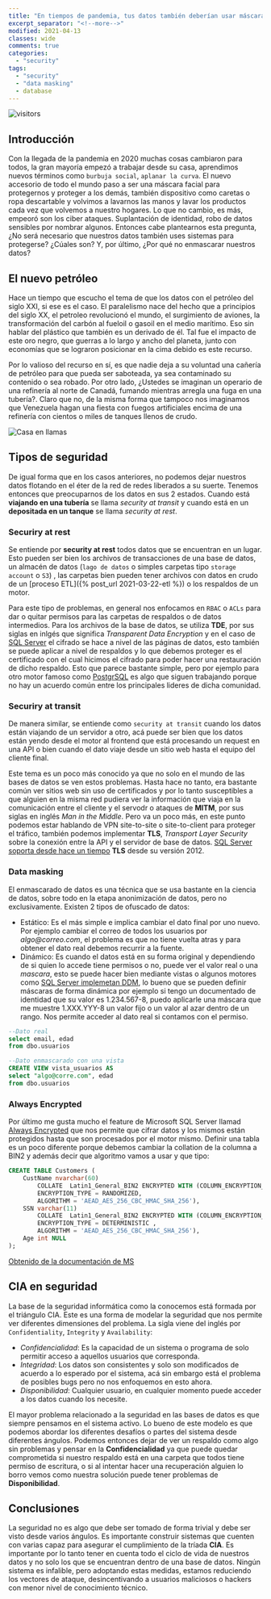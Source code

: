 ```yaml
---
title: "En tiempos de pandemia, tus datos también deberían usar máscara"
excerpt_separator: "<!--more-->"
modified: 2021-04-13
classes: wide
comments: true
categories:
  - "security"
tags:
  - "security"
  - "data masking"
  - database
---
```


![visitors](https://visitor-badge.glitch.me/badge?page_id=includewareok.blog.2021-04-13-seguridad")

## Introducción

Con la llegada de la pandemia en 2020 muchas cosas cambiaron para todos, la gran mayoría empezó a trabajar desde su casa, aprendimos nuevos términos como `burbuja social`, `aplanar la curva`. El nuevo accesorio de todo el mundo paso a ser una máscara facial para protegernos y proteger a los demás, también dispositivo como caretas o ropa descartable y volvimos a lavarnos las manos y lavar los productos cada vez que volvemos a nuestro hogares. Lo que no cambio, es más, empeoró son los ciber ataques. Suplantación de identidad, robo de datos sensibles por nombrar algunos. Entonces cabe plantearnos esta pregunta, ¿No será necesario que nuestros datos también uses sistemas para protegerse? ¿Cúales son? Y, por último, ¿Por qué no enmascarar nuestros datos? 
<!--more-->

## El nuevo petróleo

Hace un tiempo que escucho el tema de que los datos con el petróleo del siglo XXI, si ese es el caso. El paralelismo nace del hecho que a principios del siglo XX, el petroleo revolucionó el mundo, el surgimiento de aviones, la transformación del carbón al fueloil o gasoil en el medio marítimo. Eso sin hablar del plástico que también es un derivado de él. Tal fue el impacto de este oro negro, que guerras a lo largo y ancho del planeta, junto con economías que se lograron posicionar en la cima debido es este recurso. 

Por lo valioso del recurso en sí, es que nadie deja a su voluntad una cañería de petróleo para que pueda ser saboteada, ya sea contaminado su contenido  o sea robado. Por otro lado, ¿Ustedes se imaginan un operario de una refinería al norte de Canadá, fumando mientras arregla una fuga en una tubería?. Claro que no, de la misma forma que tampoco nos imaginamos que Venezuela hagan una fiesta con fuegos artificiales encima de una refinería con cientos o miles de tanques llenos de crudo.

 ![Casa en llamas](https://www.ecestaticos.com/image/clipping/557/418/af89b92e145ca0c0b3ddbbd2abbd7e2b/la-protagonista-del-meme-de-disaster-girl-explica-como-surgio-la-foto-del-incendio.jpg)

## Tipos de seguridad

De igual forma que en los casos anteriores, no podemos dejar nuestros datos flotando en el éter de la red de redes liberados a su suerte. Tenemos entonces que preocuparnos de los datos en sus 2 estados. Cuando está  **viajando en una tubería** se llama _security at transit_ y cuando está en un **depositada en un tanque** se llama _security at rest_.

### Securiry at rest

Se entiende por **security at rest** todos datos que se encuentran en un lugar. Esto pueden ser bien los archivos de transacciones de una base de datos, un almacén de datos (`lago de datos` o simples carpetas tipo `storage account` o `S3`) , las carpetas bien pueden tener archivos con datos en crudo de un [proceso ETL]({% post_url 2021-03-22-etl %}) o los respaldos de un motor. 

Para este tipo de problemas, en general nos enfocamos en `RBAC` o `ACLs` para dar o quitar permisos para las carpetas de respaldos o de datos intermedios. Para los archivos de la base de datos, se utiliza **TDE**, por sus siglas en inlgés que significa _Transparent Data Encryption_ y en el caso de [SQL Server](https://docs.microsoft.com/en-us/sql/relational-databases/security/encryption/transparent-data-encryption?view=sql-server-ver15) el cifrado se hace a nivel de las páginas de datos, esto también se puede aplicar a nivel de respaldos y lo que debemos proteger es el certificado con el cual hicimos el cifrado para poder hacer una restauración de dicho respaldo. Esto que parece bastante simple, pero por ejemplo para otro motor famoso como [PostgrSQL](https://www.highgo.ca/2020/12/14/rise-and-fall-for-an-expected-feature-in-postgresql-transparent-data-encryption/) es algo que siguen trabajando porque no hay un acuerdo común entre los principales lideres de dicha comunidad.

### Securiry at transit

De manera similar, se entiende como `security at transit` cuando los datos están viajando de un servidor a otro, acá puede ser bien que los datos están yendo desde el motor al frontend que está procesando un request en una API o bien cuando el dato viaje desde un sitio web hasta el equipo del cliente final. 

Este tema es un poco más conocido ya que no solo en el mundo de las bases de datos se ven estos problemas. Hasta hace no tanto, era bastante común ver sitios web sin uso de certificados y por lo tanto susceptibles a que alguien en la misma red pudiera ver la información que viaja en la comunicación entre el cliente y el servodr o ataques de **MITM**, por sus siglas en inglés _Man in the Middle_. Pero va un poco más, en este punto podemos estar hablando de VPN site-to-site o site-to-client para proteger el tráfico, también podemos implementar **TLS**,  _Transport Layer Security_ sobre la conexión entre la API y el servidor de base de datos. [SQL Server soporta desde hace un tiempo](https://docs.microsoft.com/en-us/sql/database-engine/configure-windows/enable-encrypted-connections-to-the-database-engine?view=sql-server-ver15) **TLS** desde su versión 2012.


### Data masking

El enmascarado de datos es una técnica que se usa bastante en la ciencia de datos, sobre todo en la etapa anonimización de datos, pero no exclusivamente. Existen 2 tipos de ofuscado de datos:
* Estático: Es el más simple e implica cambiar el dato final por uno nuevo. Por ejemplo cambiar el correo de todos los usuarios por _algo@correo.com_, el problema es que no tiene vuelta atras y para obtener el dato real debemos recurrir a la fuente.
* Dinámico: Es cuando el datos está en su forma original y dependiendo de si quien lo accede tiene permisos o no, puede ver el valor real o una _mascara_, esto se puede hacer bien mediante vistas o algunos motores como [SQL Server implemetan DDM](https://docs.microsoft.com/en-us/sql/relational-databases/security/dynamic-data-masking?view=sql-server-ver15), lo bueno que se pueden definir máscaras de forma dinámica por ejemplo si tengo un documentado de identidad que su valor es 1.234.567-8, puedo aplicarle una máscara que me muestre 1.XXX.YYY-8 un valor fijo o un valor al azar dentro de un rango. Nos permite acceder al dato real si contamos con el permiso.

```sql
--Dato real
select email, edad
from dbo.usuarios

--Dato enmascarado con una vista
CREATE VIEW vista_usuarios AS
select "algo@corre.com", edad
from dbo.usuarios
```

### Always Encrypted

Por último me gusta mucho el feature de Microsoft SQL Server llamad [Always Encrypted](https://docs.microsoft.com/en-us/sql/relational-databases/security/encryption/always-encrypted-database-engine?view=sql-server-ver15#:~:text=Always%20Encrypted%20allows%20clients%20to,SQL%20Database%20or%20SQL%20Server) que nos permite que cifrar datos y los mismos están protegidos hasta que son procesados por el motor mismo. Definir una tabla es un poco diferente porque debemos cambiar la collation de la columna a BIN2 y además decir que algoritmo vamos a usar y que tipo:
```sql
CREATE TABLE Customers (  
    CustName nvarchar(60)   
        COLLATE  Latin1_General_BIN2 ENCRYPTED WITH (COLUMN_ENCRYPTION_KEY = MyCEK,  
        ENCRYPTION_TYPE = RANDOMIZED,  
        ALGORITHM = 'AEAD_AES_256_CBC_HMAC_SHA_256'),   
    SSN varchar(11)   
        COLLATE  Latin1_General_BIN2 ENCRYPTED WITH (COLUMN_ENCRYPTION_KEY = MyCEK,  
        ENCRYPTION_TYPE = DETERMINISTIC ,  
        ALGORITHM = 'AEAD_AES_256_CBC_HMAC_SHA_256'),   
    Age int NULL  
);  
```
[Obtenido de la documentación de MS](https://docs.microsoft.com/en-us/sql/relational-databases/security/encryption/always-encrypted-database-engine?view=sql-server-ver15#example)

## CIA en seguridad

La base de la seguridad informática como la conocemos está formada por el triángulo CIA. Este es una forma de modelar la seguridad que nos permite ver diferentes dimensiones del problema. La sigla viene del inglés por `Confidentiality`, `Integrity` y  `Availability`:

* _Confidencialidad_: Es la capacidad de un sistema o programa de solo permitir acceso a aquellos usuarios que corresponda.
* _Integridad_: Los datos son consistentes y solo son modificados de acuerdo a lo esperado por el sistema, acá sin embargo está el problema de posibles bugs pero no nos enfoquemos en esto ahora. 
* _Disponibilidad_: Cualquier usuario, en cualquier momento puede acceder a los datos cuando los necesite.

El mayor problema relacionado a la seguridad en las bases de datos es que siempre pensamos en el sistema activo. Lo bueno de este modelo es que podemos abordar los diferentes desafíos o partes del sistema desde diferentes ángulos. Podemos entonces dejar de ver un respaldo como algo sin problemas y pensar en la **Confidencialidad** ya que puede quedar comprometida si nuestro respaldo está en una carpeta que todos tiene permiso de escritura, o si al intentar hacer una recuperación alguien lo borro vemos como nuestra  solución puede tener problemas de **Disponibilidad**. 

## Conclusiones

La seguridad no es algo que debe ser tomado de forma trivial y debe ser visto desde varios ángulos. Es importante construir sistemas que cuenten con varias capaz para asegurar el cumplimiento de la tríada **CIA**. Es importante por lo tanto tener en cuenta todo el ciclo de vida de nuestros datos y no solo los que se encuentran dentro de una base de datos. Ningún sistema es infalible, pero adoptando estas medidas, estamos reduciendo los vectores de ataque, desincentivando a usuarios maliciosos o hackers con menor nivel de conocimiento técnico. 